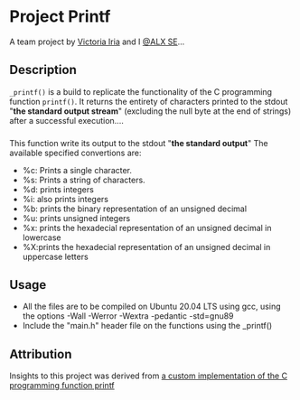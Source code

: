 # Project Printf
A team project by [Victoria Iria](https://github.com/EseVic) and I [@ALX SE](https://www.alxafrica.com)...

## Description
```_printf()``` is a build to replicate the functionality of the C programming function ```printf()```. 
It returns the entirety of characters printed to the stdout "**the standard output stream**" (excluding the null byte at the end of strings) after a successful execution....

###
This function write its output to the stdout "**the standard output**" 
The available specified convertions are:
+ %c: Prints a single character.
+ %s: Prints a string of characters.
+ %d: prints integers
+ %i: also prints integers
+ %b: prints the binary representation of an unsigned decimal
+ %u: prints unsigned integers
+ %x: prints the hexadecial representation of an unsigned decimal in lowercase
+ %X:prints the hexadecial representation of an unsigned decimal in uppercase letters

## Usage
+ All the files are to be compiled on Ubuntu 20.04 LTS using gcc, using the options -Wall -Werror -Wextra -pedantic -std=gnu89
+ Include the "main.h" header file on the functions using the _printf()

## Attribution
Insights to this project was derived from [a custom implementation of the C programming function printf](https://github.com/Joshua-Enrico/printf)
